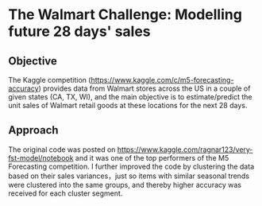 # The Walmart Challenge: Modelling future 28 days' sales

## Objective
The Kaggle competition (https://www.kaggle.com/c/m5-forecasting-accuracy) provides data from Walmart stores across the US in a couple of given states (CA, TX, WI), and the main objective is to estimate/predict the unit sales of Walmart retail goods at these locations for the next 28 days. 

## Approach
The original code was posted on https://www.kaggle.com/ragnar123/very-fst-model/notebook and it was one of the top performers of the M5 Forecasting competition. I further improved the code by clustering the data based on their sales variances，just so items with similar seasonal trends were clustered into the same groups, and thereby higher accuracy was received for each cluster segment. 

